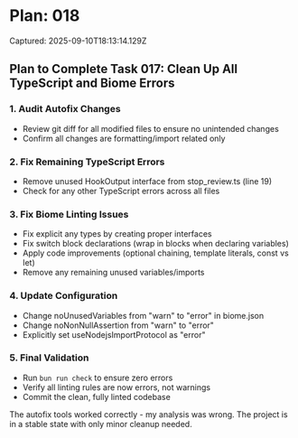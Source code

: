# Plan: 018

Captured: 2025-09-10T18:13:14.129Z

## Plan to Complete Task 017: Clean Up All TypeScript and Biome Errors

### 1. Audit Autofix Changes
- Review git diff for all modified files to ensure no unintended changes
- Confirm all changes are formatting/import related only

### 2. Fix Remaining TypeScript Errors
- Remove unused HookOutput interface from stop_review.ts (line 19)
- Check for any other TypeScript errors across all files

### 3. Fix Biome Linting Issues
- Fix explicit any types by creating proper interfaces
- Fix switch block declarations (wrap in blocks when declaring variables)
- Apply code improvements (optional chaining, template literals, const vs let)
- Remove any remaining unused variables/imports

### 4. Update Configuration
- Change noUnusedVariables from "warn" to "error" in biome.json
- Change noNonNullAssertion from "warn" to "error"
- Explicitly set useNodejsImportProtocol as "error"

### 5. Final Validation
- Run `bun run check` to ensure zero errors
- Verify all linting rules are now errors, not warnings
- Commit the clean, fully linted codebase

The autofix tools worked correctly - my analysis was wrong. The project is in a stable state with only minor cleanup needed.